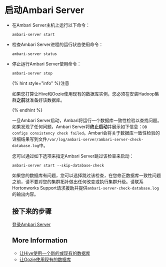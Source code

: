 # 启动Ambari Server

- 在Ambari Server主机上运行以下命令：

  ```shell
  ambari-server start
  ```

- 检查Ambari Server进程的运行状态使用命令：

  ```shell
  ambari-server status
  ```

- 停止运行Ambari Server使用命令：

  ```shell
  ambari-server stop
  ```

  {% hint style="info" %}注意

  如果您打算让Hive和Oozie使用现有的数据库实例，您必须在安装Hadoop集群**之前**就准备好该数据库。

  {% endhint %}

  一旦Ambari Server启动，Ambari将运行一个数据库一致性检验以查找问题。如果发现了任何问题，Ambari Server将**终止启动**并展示如下信息：`DB configs consistency check failed`。Ambari会将关于数据库一致性检验的详细结果写到文件`/var/log/ambari-server/ambari-server-check-database.log`中。

  您可以通过如下选项来指定Ambari Server跳过该检查来启动：

  ```shell
  ambari-server start --skip-database-check
  ```

  如果您的数据库有问题，您可以选择跳过该检查，在您修正数据库一致性问题之前，请不要对您的集群拓补做出任何改变或执行集群升级。请联系Hortonworks Support请求援助并提供`ambari-server-check-database.log`的输出内容。

  ## 接下来的步骤

  [登录Ambari Server](../02-login-to-ambari-server/README.md)

  ## More Information

  - [让Hive使用一个新的或现有的数据库](https://docs.hortonworks.com/HDPDocuments/Ambari-2.7.3.0/administering-ambari/content/amb_using_new_and_existing_databases_hive.html)
  - [让Oozie使用现有的数据库](https://docs.hortonworks.com/HDPDocuments/Ambari-2.7.3.0/administering-ambari/content/amb_using_existing_databases_oozie.html)